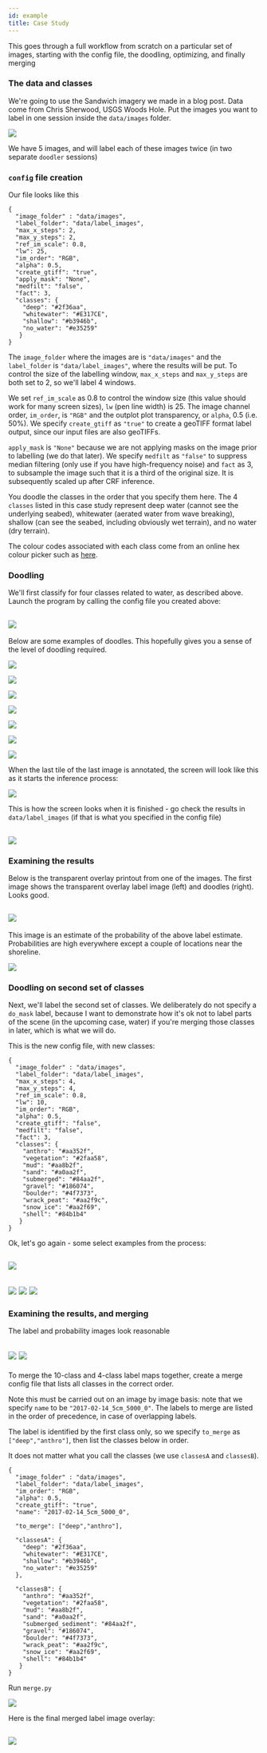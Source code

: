 ```yaml
---
id: example
title: Case Study
---
```


This goes through a full workflow from scratch on a particular set of images, starting with the config file, the doodling, optimizing, and finally merging

### The data and classes

We're going to use the Sandwich imagery we made in a blog post. Data come from Chris Sherwood, USGS Woods Hole. Put the images you want to label in one session inside the `data/images` folder.

![](assets/casestudy1.png)

We have 5 images, and will label each of these images twice (in two separate `doodler` sessions)

### `config` file creation

Our file looks like this

```
{
  "image_folder" : "data/images",
  "label_folder": "data/label_images",
  "max_x_steps": 2,
  "max_y_steps": 2,
  "ref_im_scale": 0.8,
  "lw": 25,
  "im_order": "RGB",
  "alpha": 0.5,
  "create_gtiff": "true",
  "apply_mask": "None",
  "medfilt": "false",
  "fact": 3,
  "classes": {
    "deep": "#2f36aa",
    "whitewater": "#E317CE",
    "shallow": "#b3946b",
    "no_water": "#e35259"
   }
}
```

The `image_folder` where the images are is `"data/images"` and the `label_folder` is `"data/label_images"`, where the results will be put. To control the size of the labelling window, `max_x_steps` and `max_y_steps` are both set to 2, so we'll label 4 windows.

We set `ref_im_scale` as 0.8 to control the window size (this value should work for many screen sizes), `lw` (pen line width) is 25. The image channel order, `im_order`, is `"RGB"` and the outplot plot transparency, or `alpha`, 0.5 (i.e. 50%). We specify `create_gtiff` as `"true"` to create a geoTIFF format label output, since our input files are also geoTIFFs.

`apply_mask` is `"None"` because we are not applying masks on the image prior to labelling (we do that later).
We specify `medfilt` as `"false"` to suppress median filtering (only use if you have high-frequency noise) and `fact` as 3, to subsample the image such that it is a third of the original size. It is subsequently scaled up after CRF inference.

You doodle the classes in the order that you specify them here. The 4 `classes` listed in this case study represent deep water (cannot see the underlying seabed), whitewater (aerated water from wave breaking), shallow (can see the seabed, including obviously wet terrain), and no water (dry terrain).

The colour codes associated with each class come from an online hex colour picker such as [here](https://htmlcolorcodes.com/).


### Doodling

We'll first classify for four classes related to water, as described above. Launch the program by calling the config file you created above:

![](assets/casestudy2.png)
---------------------------------------

Below are some examples of doodles. This hopefully gives you a sense of the level of doodling required.

![](assets/casestudy3.png)

![](assets/casestudy4.png)

![](assets/casestudy5.png)

![](assets/casestudy6.png)

![](assets/casestudy7.png)

![](assets/casestudy8.png)

![](assets/casestudy9.png)

When the last tile of the last image is annotated, the screen will look like this as it starts the inference process:

![](assets/casestudy10.png)

This is how the screen looks when it is finished - go check the results in `data/label_images` (if that is what you specified in the config file)

![](assets/casestudy11.png)
---------------------------------------

### Examining the results

Below is the transparent overlay printout from one of the images. The first image shows the transparent overlay label image (left) and doodles (right). Looks good.

![](assets/casestudy12.png)
---------------------------------------

This image is an estimate of the probability of the above label estimate. Probabilities are high everywhere except a couple of locations near the shoreline.

![](assets/casestudy13.png)


### Doodling on second set of classes

Next, we'll label the second set of classes. We deliberately do not specify a `do_mask` label, because I want to demonstrate how it's ok not to label parts of the scene (in the upcoming case, water) if you're merging those classes in later, which is what we will do.

This is the new config file, with new classes:

```
{
  "image_folder" : "data/images",
  "label_folder": "data/label_images",
  "max_x_steps": 4,
  "max_y_steps": 4,
  "ref_im_scale": 0.8,
  "lw": 10,
  "im_order": "RGB",
  "alpha": 0.5,
  "create_gtiff": "false",
  "medfilt": "false",
  "fact": 3,
  "classes": {
    "anthro": "#aa352f",
    "vegetation": "#2faa58",
    "mud": "#aa8b2f",
    "sand": "#a0aa2f",
    "submerged": "#84aa2f",
    "gravel": "#186074",
    "boulder": "#4f7373",
    "wrack_peat": "#aa2f9c",
    "snow_ice": "#aa2f69",
    "shell": "#84b1b4"
   }
}
```

Ok, let's go again - some select examples from the process:

![](assets/casestudy14.png)
---------------------------------------
![](assets/casestudy15.png)
![](assets/casestudy16.png)
![](assets/casestudy17.png)
---------------------------------------


### Examining the results, and merging

The label and probability images look reasonable

![](assets/casestudy18.png)
![](assets/casestudy19.png)
---------------------------------------

To merge the 10-class and 4-class label maps together, create a merge config file that lists all classes in the correct order.

Note this must be carried out on an image by image basis: note that we specify `name` to be `"2017-02-14_5cm_5000_0"`. The labels to merge are listed in the order of precedence, in case of overlapping labels.

The label is identified by the first class only, so we specify `to_merge` as `["deep","anthro"]`, then list the classes below in order.

It does not matter what you call the classes (we use `classesA` and `classesB`).

```
{
  "image_folder" : "data/images",
  "label_folder": "data/label_images",
  "im_order": "RGB",
  "alpha": 0.5,
  "create_gtiff": "true",
  "name": "2017-02-14_5cm_5000_0",

  "to_merge": ["deep","anthro"],

  "classesA": {
    "deep": "#2f36aa",
    "whitewater": "#E317CE",
    "shallow": "#b3946b",
    "no_water": "#e35259"
  },

  "classesB": {
    "anthro": "#aa352f",
    "vegetation": "#2faa58",
    "mud": "#aa8b2f",
    "sand": "#a0aa2f",
    "submerged_sediment": "#84aa2f",
    "gravel": "#186074",
    "boulder": "#4f7373",
    "wrack_peat": "#aa2f9c",
    "snow_ice": "#aa2f69",
    "shell": "#84b1b4"
   }
}
```

Run `merge.py`


![](assets/casestudy20.png)


Here is the final merged label image overlay:

![](assets/casestudy21.png)
---------------------------------------
